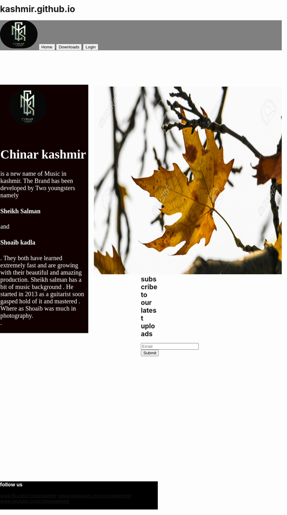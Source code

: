 # kashmir.github.io
<!doctype html>
<html lang="en">
<meta charset="UTF-8">
<meta http-equiv="X-UA-compatible" content="IE=edge">
<meta name="viewport" content="width =device-width, initial scale=1">
<head>
<title>chinar kashmir </title>
<link rel="stylesheet" href="testsite/css/font-awesome.min.css">
<link rel="stylesheet" type="text/css" href="testsite/css/bootstrap.css">
<style>body{
margin:0px;
padding:0px;}
#slideshow{
padding-top:26px;
float:right;
margin-top:90px;
width:600px;
}
#wrapper{
position:relative;
width:900px;
font-align:left;}
#cont{
float:left;
width:280px;
margin-top:110px;
border:1px solid black;
font-family:pristina;
font-size:20px;
background:#110000;
color:white;}
#one{
background:grey;}
#footer{
background:black;
color:white;
height:90px;
margin-top:400px;
margin-bottom:20px;}
#footer a:hover{
color:green;
border-radius:20px;}
#pix{
border-radius:100px;
padding:9px 6px 8px 7px;
margin-left:20px;
border-radius:100px;}
#pic{
border-radius:100px;}
#form{
margin-left:450px;
overflow:none;}
</style>
</head>
<body>
<div id="wrapper">
<div class="container" id="one">
<nav class="navbar navbar-default navbar-fixed-top">
<img src="Salu Whatsapp 20170509_225241.jpg" height="90px" width="120px" id="pic"/>
<a href="kashmir.github.io"><button class="btn btn-primary">Home</button>
<a href="new 1.html"><button class="btn btn-primary">Downloads</button></a>
<button class="btn btn-danger">Login</button> </nav> </div>
<div class="container" id="cont">
<img src="Salu Whatsapp 20170509_225241.jpg" height="120px" width="120px" id="pix"/>
<p><h1>Chinar kashmir</h1>is a new name of Music in kashmir.
The Brand has been developed by Two youngsters namely <h4>Sheikh Salman</h4>
and <h4>Shoaib kadla</h4>.
They both have learned extremely fast and are growing with their beautiful and amazing production.
Sheikh salman has a bit of music background . He started in 2013 as a guitarist soon gasped hold of it and mastered .
Where as Shoaib was much in photography.</br>.
<a href="https://www.facebook.com/chinarkashmir"><i class="fa fa-facebook"></i></a>
<a href="https://www.instagram.com/chinarkashmir"><i class="fa fa-instagram"></i></a>
<a href=""><i class="fa fa-google-plus"></i></a>
<a href="https://www.youtube.com/chinarkashmir"><i class="fa fa-youtube"></i></a>
</p>
</div>
<div id="slideshow">
<img src="k2.jpg" id="chinar" height="600px" width="1000px"/>
</div>
</div>
<div id="form">
<form>
<h2>subscribe to our latest uploads</h2>
<input type="text" id="email" placeholder="Email"/>
<button class="btn btn-success">Submit</button>
</form>
</div>
<div id="footer">
<h3>follow us</h3>
<a href="https://www.facebook.com/chinarkashmir"><i class="fa fa-facebook fa-md"></i>www.fb.com/chinarkashmir</a>
<a href="https://www.instagram.com/chinarlashmir"><i class="fa fa-instagram"></i>www.instagram.com/chinarkashmir</a>
<a href="https://www.youtube.com/chinarkashmir"><i class="fa fa-youtube"></i>www.youtube.com/chinarkashmir</a>
</div>
<script src="chinar.js"></script>
</body>
</html>

